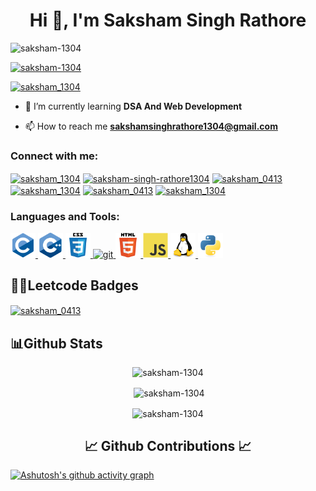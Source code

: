 <h1 align="center">Hi 👋, I'm Saksham Singh Rathore</h1>
<p align="cen"> <img src="https://komarev.com/ghpvc/?username=saksham-1304&label=Profile%20views&color=0e75b6&style=flat" alt="saksham-1304" /> </p>

<p align="left"> <a href="https://github.com/ryo-ma/github-profile-trophy"><img src="https://github-profile-trophy.vercel.app/?username=saksham-1304" alt="saksham-1304" /></a> </p>

<p align="left"> <a href="https://twitter.com/saksham_1304" target="blank"><img src="https://img.shields.io/twitter/follow/saksham_1304?logo=twitter&style=for-the-badge" alt="saksham_1304" /></a> </p>

- 🌱 I’m currently learning **DSA And Web Development**

- 📫 How to reach me **sakshamsinghrathore1304@gmail.com**

<h3 align="left">Connect with me:</h3>
<p align="left">
<a href="https://twitter.com/saksham_1304" target="blank"><img align="center" src="https://raw.githubusercontent.com/rahuldkjain/github-profile-readme-generator/master/src/images/icons/Social/twitter.svg" alt="saksham_1304" height="30" width="40" /></a>
<a href="https://linkedin.com/in/saksham-singh-rathore1304" target="blank"><img align="center" src="https://raw.githubusercontent.com/rahuldkjain/github-profile-readme-generator/master/src/images/icons/Social/linked-in-alt.svg" alt="saksham-singh-rathore1304" height="30" width="40" /></a>
<a href="https://instagram.com/saksham_0413" target="blank"><img align="center" src="https://raw.githubusercontent.com/rahuldkjain/github-profile-readme-generator/master/src/images/icons/Social/instagram.svg" alt="saksham_0413" height="30" width="40" /></a>
<a href="https://codeforces.com/profile/saksham_1304" target="blank"><img align="center" src="https://raw.githubusercontent.com/rahuldkjain/github-profile-readme-generator/master/src/images/icons/Social/codeforces.svg" alt="saksham_1304" height="30" width="40" /></a>
<a href="https://www.leetcode.com/saksham_0413" target="blank"><img align="center" src="https://raw.githubusercontent.com/rahuldkjain/github-profile-readme-generator/master/src/images/icons/Social/leet-code.svg" alt="saksham_0413" height="30" width="40" /></a>
<a href="https://auth.geeksforgeeks.org/user/saksham_1304" target="blank"><img align="center" src="https://raw.githubusercontent.com/rahuldkjain/github-profile-readme-generator/master/src/images/icons/Social/geeks-for-geeks.svg" alt="saksham_1304" height="30" width="40" /></a>
</p>

<h3 align="left">Languages and Tools:</h3>
<p align="left"> <a href="https://www.cprogramming.com/" target="_blank" rel="noreferrer"> <img src="https://raw.githubusercontent.com/devicons/devicon/master/icons/c/c-original.svg" alt="c" width="40" height="40"/> </a> <a href="https://www.w3schools.com/cpp/" target="_blank" rel="noreferrer"> <img src="https://raw.githubusercontent.com/devicons/devicon/master/icons/cplusplus/cplusplus-original.svg" alt="cplusplus" width="40" height="40"/> </a> <a href="https://www.w3schools.com/css/" target="_blank" rel="noreferrer"> <img src="https://raw.githubusercontent.com/devicons/devicon/master/icons/css3/css3-original-wordmark.svg" alt="css3" width="40" height="40"/> </a> <a href="https://git-scm.com/" target="_blank" rel="noreferrer"> <img src="https://www.vectorlogo.zone/logos/git-scm/git-scm-icon.svg" alt="git" width="40" height="40"/> </a> <a href="https://www.w3.org/html/" target="_blank" rel="noreferrer"> <img src="https://raw.githubusercontent.com/devicons/devicon/master/icons/html5/html5-original-wordmark.svg" alt="html5" width="40" height="40"/> </a> <a href="https://developer.mozilla.org/en-US/docs/Web/JavaScript" target="_blank" rel="noreferrer"> <img src="https://raw.githubusercontent.com/devicons/devicon/master/icons/javascript/javascript-original.svg" alt="javascript" width="40" height="40"/> </a> <a href="https://www.linux.org/" target="_blank" rel="noreferrer"> <img src="https://raw.githubusercontent.com/devicons/devicon/master/icons/linux/linux-original.svg" alt="linux" width="40" height="40"/> </a> <a href="https://www.python.org" target="_blank" rel="noreferrer"> <img src="https://raw.githubusercontent.com/devicons/devicon/master/icons/python/python-original.svg" alt="python" width="40" height="40"/> </a> </p>

<h2> 👨‍💻Leetcode Badges</h2>
<a href="https://leetcode.com/u/saksham_0413/" target="blank"><img align="center" src="https://assets.leetcode.com/static_assets/marketing/2024-50.gif" alt="saksham_0413" height="100" width="100" /></a>


<h2 align="left">📊Github Stats</h2>
<p align="center"><img  src="https://github-readme-stats.vercel.app/api/top-langs?username=saksham-1304&show_icons=true&locale=en&layout=compact" alt="saksham-1304" /></p>

<p align="center">&nbsp;<img align="center" src="https://github-readme-stats.vercel.app/api?username=saksham-1304&show_icons=true&locale=en" alt="saksham-1304" /></p>

<p align="center"><img align="center" src="https://github-readme-streak-stats.herokuapp.com/?user=saksham-1304&" alt="saksham-1304" /></p>


<h2 align="center">📈 Github Contributions 📈</h2>

[![Ashutosh's github activity graph](https://github-readme-activity-graph.vercel.app/graph?username=saksham-1304&theme=react-dark)](https://github.com/ashutosh00710/github-readme-activity-graph)

